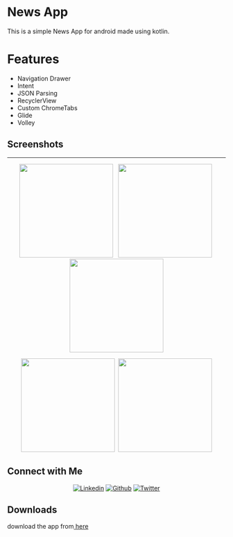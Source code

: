 # News App
<p>
	This is a simple News App for android made using kotlin.
	<h1>Features</h1>
	<ul>
		<li>Navigation Drawer</li>
		<li>Intent</li>
		<li>JSON Parsing</li>
		<li>RecyclerView</li>
		<li>Custom ChromeTabs</li>
		<li>Glide</li>
		<li>Volley</li>
	</ul>
</p>

## Screenshots
<hr>
<p align="center">
<img src = "Screenshots/image1.jpg" width=216> &nbsp;
<img src = "Screenshots/image2.jpg" width=216>&nbsp;
<img src = "Screenshots/image3.jpg" width=216>
	</p>
	<p  align="center">
<img src = "Screenshots/image4.jpg" width=216>&nbsp;
<img src = "Screenshots/image5.jpg" width=216></p>

## Connect with Me
<p align="center">
  <a href="https://www.linkedin.com/in/j-srinivasalu-09381b178/"><img alt="Linkedin" title="Srinivas Linkedin" src="https://img.shields.io/badge/LinkedIn-0077B5?style=for-the-badge&logo=linkedin&logoColor=white"></a>
  <a href="https://github.com/J-Srinivasalu"><img alt="Github" title="Srinivas Github" src="https://img.shields.io/badge/GitHub-100000?style=for-the-badge&logo=github&logoColor=white"></a>
<a href="https://twitter.com/SrinivasJ26"><img alt="Twitter" title="Srinivas Twitter" src="https://img.shields.io/badge/Twitter-1DA1F2?style=for-the-badge&logo=twitter&logoColor=white"></a>
</p>

## Downloads
download the app from<a href="App/app-debug.apk"> here</a>

